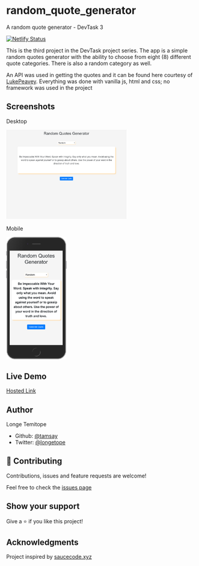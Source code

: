 # random_quote_generator
A random quote generator - DevTask 3

[![Netlify Status](https://api.netlify.com/api/v1/badges/b084bf29-2fba-43b9-93dd-58cf14073b31/deploy-status)](https://app.netlify.com/sites/tamsay-random-quote-generator/deploys)


This is the third project in the DevTask project series. The app is a simple random quotes generator with the ability to choose from eight (8) different quote categories. There is also a random category as well.

An API was used in getting the quotes and it can be found here courtesy of [LukePeavey](https://github.com/lukePeavey/quotable). Everything was done with vanilla js, html and css; no framework was used in the project


## Screenshots

Desktop

<img src="desktop.png" alt="desktop" width="320"/>


Mobile

<img src="mobile.png" alt="mobile" width = "160"/>


## Live Demo

[Hosted Link](https://tamsay-random-quote-generator.netlify.app)

## Author

Longe Temitope
- Github: [@tamsay](https://github.com/tamsay)
- Twitter: [@longetope](https://twitter.com/longetope)

## 🤝 Contributing

Contributions, issues and feature requests are welcome!

Feel free to check the [issues page](https://github.com/tamsay/random_quote_generator/issues)

## Show your support

Give a ⭐️ if you like this project!

## Acknowledgments

Project inspired by [saucecode.xyz](https://saucecode.xyz/t/devtask-3-building-a-random-quote-generator-frontend/211)
